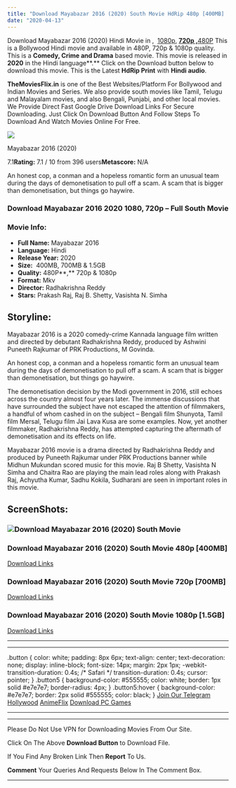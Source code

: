 ```yaml
---
title: "Download Mayabazar 2016 (2020) South Movie HdRip 480p [400MB] || 720p [700MB] || 1080p [1.5GB]"
date: "2020-04-13"
---
```


Download Mayabazar 2016 (2020) Hindi Movie in ,  [1080p](https://1moviesflix.com/1080p-movies/), [**720p ,**](https://1moviesflix.com/720p-movies/)[480P](https://1moviesflix.com/480p-movies/) This is a Bollywood Hindi movie and available in 480P, 720p & 1080p quality. This is a **Comedy, Crime and Drama** based movie. This movie is released in **2020** in the Hindi language**.** Click on the Download button below to download this movie. This is the Latest **HdRip Print** with **Hindi audio**.

**TheMoviesFlix.in** is one of the Best Websites/Platform For Bollywood and Indian Movies and Series. We also provide south movies like Tamil, Telugu and Malayalam movies, and also Bengali, Punjabi, and other local movies. We Provide Direct Fast Google Drive Download Links For Secure Downloading. Just Click On Download Button And Follow Steps To Download And Watch Movies Online For Free.

[![](https://m.media-amazon.com/images/M/MV5BYjM5MDIxYmYtZTAwZS00NWQ1LWEyOWMtYzE1MGI0ZTdhYTAzXkEyXkFqcGdeQXVyMzc4ODk0NTc@._V1_SX300.jpg)](https://www.imdb.com/title/tt9628392/ "Mayabazar 2016")

Mayabazar 2016 (2020)

7.1**Rating:** 7.1 / 10 from 396 users**Metascore:** N/A

An honest cop, a conman and a hopeless romantic form an unusual team during the days of demonetisation to pull off a scam. A scam that is bigger than demonetisation, but things go haywire.

### Download Mayabazar 2016 2020 1080, 720p – Full South Movie

### Movie Info:

- **Full Name:** Mayabazar 2016
- **Language:** Hindi
- **Release Year:** 2020
- **Size:**  400MB, 700MB & 1.5GB
- **Quality:** 480P**,** 720p & 1080p
- **Format:** Mkv
- **Director:** Radhakrishna Reddy
- **Stars:** Prakash Raj, Raj B. Shetty, Vasishta N. Simha

## Storyline:

Mayabazar 2016 is a 2020 comedy-crime Kannada language film written and directed by debutant Radhakrishna Reddy, produced by Ashwini Puneeth Rajkumar of PRK Productions, M Govinda.

An honest cop, a conman and a hopeless romantic form an unusual team during the days of demonetisation to pull off a scam. A scam that is bigger than demonetisation, but things go haywire.

The demonetisation decision by the Modi government in 2016, still echoes across the country almost four years later. The immense discussions that have surrounded the subject have not escaped the attention of filmmakers, a handful of whom cashed in on the subject ­­– Bengali film Shunyota, Tamil film Mersal, Telugu film Jai Lava Kusa are some examples. Now, yet another filmmaker, Radhakrishna Reddy, has attempted capturing the aftermath of demonetisation and its effects on life.

Mayabazar 2016 movie is a drama directed by Radhakrishna Reddy and produced by Puneeth Rajkumar under PRK Productions banner while Midhun Mukundan scored music for this movie. Raj B Shetty, Vasishta N Simha and Chaitra Rao are playing the main lead roles along with Prakash Raj, Achyutha Kumar, Sadhu Kokila, Sudharani are seen in important roles in this movie.

## ScreenShots:

### ![Download Mayabazar 2016 (2020) South Movie](https://imgur.com/wjOUgef.png)

### Download Mayabazar 2016 (2020) South Movie 480p \[400MB\] 

[Download Links](https://1moviesflix.com?a270777880=UysxZzkxNHhHSkRKV1NLZkVjY24wdVQ0NWIya0RqVHliUE5YTHEyVTNQY1htK2EwR3E4MlZDZzRHUW42V2lYbzh0R1c4aFBaWHBOc0wvQ1U1bm1OSVRkdVdHbC9pNFFWVWhtbkZNVndlR0E9)

### Download Mayabazar 2016 (2020) South Movie 720p \[700MB\]

[Download Links](https://1moviesflix.com?a270777880=UysxZzkxNHhHSkRKV1NLZkVjY24wdVQ0NWIya0RqVHliUE5YTHEyVTNQY1htK2EwR3E4MlZDZzRHUW42V2lYb2VveXBEdEZjSzlPK1h3dTdvUjV4aDVFT3lMbGc4OS9XWkpCdEIweUpnOUk9)

### Download Mayabazar 2016 (2020) South Movie 1080p \[1.5GB\] 

[Download Links](https://1moviesflix.com?a270777880=UysxZzkxNHhHSkRKV1NLZkVjY24wdVQ0NWIya0RqVHliUE5YTHEyVTNQY1htK2EwR3E4MlZDZzRHUW42V2lYbytici8yWGFKTzlHc080RnQ4MEVDV1B6R1VId0VEOWNYODJiMkRKMmRSRUU9)

* * *

* * *

.button { color: white; padding: 8px 6px; text-align: center; text-decoration: none; display: inline-block; font-size: 14px; margin: 2px 1px; -webkit-transition-duration: 0.4s; /\* Safari \*/ transition-duration: 0.4s; cursor: pointer; } .button5 { background-color: #555555; color: white; border: 1px solid #e7e7e7; border-radius: 4px; } .button5:hover { background-color: #e7e7e7; border: 2px solid #555555; color: black; } [Join Our Telegram](http://gdrivepro.xyz/join.php) [Hollywood](https://moviesverse.com/) [AnimeFlix](https://animeflix.in/) [Download PC Games](https://gamesflix.net/)  

* * *

* * *

  

Please Do Not Use VPN for Downloading Movies From Our Site.

Click On The Above **Download Button** to Download File.

If You Find Any Broken Link Then **Report** To Us.

**Comment** Your Queries And Requests Below In The Comment Box.

* * *
